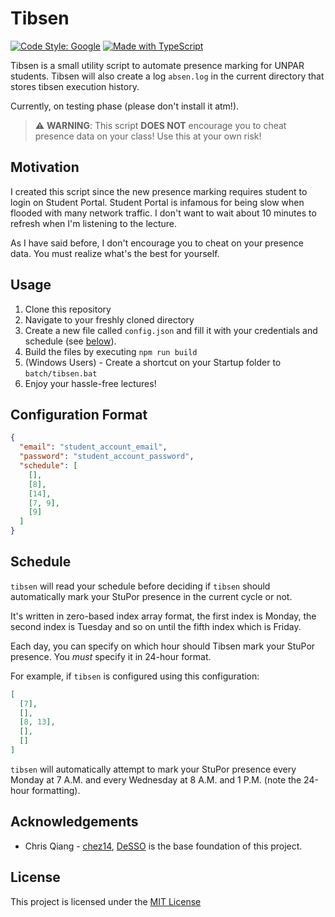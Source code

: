 # Tibsen

[![Code Style: Google](https://img.shields.io/badge/code%20style-google-blueviolet.svg)](https://github.com/google/gts) [![Made with TypeScript](https://badges.frapsoft.com/typescript/code/typescript.svg?v=101)](https://github.com/ellerbrock/typescript-badges/)

Tibsen is a small utility script to automate presence marking for UNPAR students. Tibsen will also create a log `absen.log` in the current directory that stores tibsen execution history.

Currently, on testing phase (please don't install it atm!). 

> ⚠️ **WARNING**: This script **DOES NOT** encourage you to cheat presence data on your class!
Use this at your own risk!

## Motivation

I created this script since the new presence marking requires student to login on Student Portal. Student Portal is infamous for being slow when flooded with many network traffic. I don't want to wait about 10 minutes to refresh when I'm listening to the lecture.

As I have said before, I don't encourage you to cheat on your presence data. You must realize what's the best for yourself.

## Usage

1. Clone this repository
2. Navigate to your freshly cloned directory
3. Create a new file called `config.json` and fill it with your credentials and schedule (see [below](#configuration-format)).
4. Build the files by executing `npm run build`
5. (Windows Users) - Create a shortcut on your Startup folder to `batch/tibsen.bat`
6. Enjoy your hassle-free lectures!

## Configuration Format

```json
{
  "email": "student_account_email",
  "password": "student_account_password",
  "schedule": [
    [],
    [8],
    [14],
    [7, 9],
    [9]
  ]
}
```

## Schedule

`tibsen` will read your schedule before deciding if `tibsen`
should automatically mark your StuPor presence in the current cycle or not.

It's written in zero-based index array format, the first index is Monday,
the second index is Tuesday and so on until the fifth index which
is Friday.

Each day, you can specify on which hour should Tibsen mark
your StuPor presence. You *must* specify it in 24-hour format.

For example, if `tibsen` is configured using this configuration:

```json
[
  [7],
  [],
  [8, 13],
  [],
  []
]
```

`tibsen` will automatically attempt to mark your StuPor presence
every Monday at 7 A.M. and every Wednesday at 8 A.M. and 1 P.M. (note the 24-hour formatting).

## Acknowledgements

- Chris Qiang - [chez14](https://github.com/chez14), [DeSSO](https://github.com/chez14/desso) is the base foundation of this project.

## License

This project is licensed under the [MIT License](./LICENSE)
